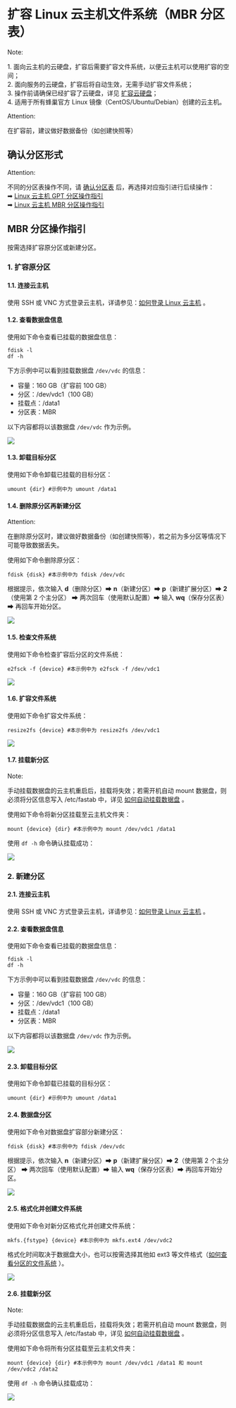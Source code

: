 # 扩容 Linux 云主机文件系统（MBR 分区表）

<span>Note:</span><div class="alertContent">1. 面向云主机的云硬盘，扩容后需要扩容文件系统，以便云主机可以使用扩容的空间；<br>2. 面向服务的云硬盘，扩容后将自动生效，无需手动扩容文件系统；<br>3. 操作前请确保已经扩容了云硬盘，详见 [扩容云硬盘](http://support.c.163.com/md.html#!平台服务/云硬盘/使用指南/扩容云硬盘.md)；<br>4. 适用于所有蜂巢官方 Linux 镜像（CentOS/Ubuntu/Debian）创建的云主机。</div>

<span>Attention:</span><div class="alertContent">在扩容前，建议做好数据备份（如创建快照等）</div>
## 确认分区形式

<span>Attention:</span><div class="alertContent">不同的分区表操作不同，请 [确认分区表](http://support.c.163.com/md.html#!平台服务/云硬盘/运维指南/Linux云主机/Linux云主机查看数据盘分区信息.md) 后，再选择对应指引进行后续操作：<br>➡ [Linux 云主机 GPT 分区操作指引](http://support.c.163.com/md.html#!平台服务/云硬盘/使用指南/扩容文件系统/扩容Linux云主机文件系统-GPT.md)<br>➡ [Linux 云主机 MBR 分区操作指引](http://support.c.163.com/md.html#!平台服务/云硬盘/使用指南/扩容文件系统/扩容Linux云主机文件系统-MBR.md)</div>

## MBR 分区操作指引

按需选择扩容原分区或新建分区。

### 1. 扩容原分区

#### 1.1. 连接云主机

使用 SSH 或 VNC 方式登录云主机，详请参见：[如何登录 Linux 云主机](http://support.c.163.com/md.html#!容器服务/云主机/使用指南/linux主机登录方法.md) 。

#### 1.2. 查看数据盘信息

使用如下命令查看已挂载的数据盘信息：

	fdisk -l
	df -h

下方示例中可以看到挂载数据盘 `/dev/vdc` 的信息：
* 容量：160 GB（扩容前 100 GB）
* 分区：/dev/vdc1（100 GB）
* 挂载点：/data1
* 分区表：MBR

以下内容都将以该数据盘 `/dev/vdc` 作为示例。

![](../../image/扩容文件系统-linux-确认数据盘信息.png)

#### 1.3. 卸载目标分区

使用如下命令卸载已挂载的目标分区：

	umount {dir} #示例中为 umount /data1

#### 1.4. 删除原分区再新建分区

<span>Attention:</span><div class="alertContent">在删除原分区时，建议做好数据备份（如创建快照等），若之前为多分区等情况下可能导致数据丢失。</div>

使用如下命令删除原分区：

	fdisk {disk} #本示例中为 fdisk /dev/vdc

根据提示，依次输入 **d**（删除分区）➡ **n**（新建分区）➡ **p**（新建扩展分区）➡ **2**（使用第 2 个主分区） ➡ 两次回车（使用默认配置）➡ 输入 **wq**（保存分区表）➡ 再回车开始分区。

![](../../image/扩容文件系统-linux-mbr-删除分区再新建.png)

#### 1.5. 检查文件系统

使用如下命令检查扩容后分区的文件系统：

	e2fsck -f {device} #本示例中为 e2fsck -f /dev/vdc1

![](../../image/扩容文件系统-linux-e2fsck.png)

#### 1.6. 扩容文件系统

使用如下命令扩容文件系统：

	resize2fs {device} #本示例中为 resize2fs /dev/vdc1

![](../../image/扩容文件系统-linux-resize2fs.png)

#### 1.7. 挂载新分区

<span>Note:</span><div class="alertContent">手动挂载数据盘的云主机重启后，挂载将失效；若需开机自动 mount 数据盘，则必须将分区信息写入 /etc/fastab 中，详见 [如何自动挂载数据盘](http://support.c.163.com/md.html#!平台服务/云硬盘/运维指南/Linux云主机/Linux云主机自动挂载数据盘.md) 。</div>

使用如下命令将新分区挂载至云主机文件夹：

	mount {device} {dir} #本示例中为 mount /dev/vdc1 /data1

使用 `df -h` 命令确认挂载成功：

![](../../image/扩容文件系统-linux-mount新分区.png)


### 2. 新建分区

#### 2.1. 连接云主机

使用 SSH 或 VNC 方式登录云主机，详请参见：[如何登录 Linux 云主机](http://support.c.163.com/md.html#!容器服务/云主机/使用指南/linux主机登录方法.md) 。


#### 2.2. 查看数据盘信息

使用如下命令查看已挂载的数据盘信息：

	fdisk -l
	df -h

下方示例中可以看到挂载数据盘 `/dev/vdc` 的信息：
* 容量：160 GB（扩容前 100 GB）
* 分区：/dev/vdc1（100 GB）
* 挂载点：/data1
* 分区表：MBR

以下内容都将以该数据盘 `/dev/vdc` 作为示例。

![](../../image/扩容文件系统-linux-确认数据盘信息.png)

#### 2.3. 卸载目标分区

使用如下命令卸载已挂载的目标分区：

	umount {dir} #示例中为 umount /data1

#### 2.4. 数据盘分区

使用如下命令对数据盘扩容部分新建分区：

	fdisk {disk} #本示例中为 fdisk /dev/vdc 

根据提示，依次输入 **n**（新建分区）➡ **p**（新建扩展分区）➡ **2**（使用第 2 个主分区） ➡ 两次回车（使用默认配置）➡ 输入 **wq**（保存分区表）➡ 再回车开始分区。

![](../../image/扩容文件系统-linux-mbr-新建分区.png)

#### 2.5. 格式化并创建文件系统

使用如下命令对新分区格式化并创建文件系统：

	mkfs.{fstype} {device} #本示例中为 mkfs.ext4 /dev/vdc2

格式化时间取决于数据盘大小，也可以按需选择其他如 ext3 等文件格式（[如何查看分区的文件系统](http://support.c.163.com/md.html#!平台服务/云硬盘/运维指南/Linux云主机/Linux云主机查看分区文件系统.md) ）。

![](../../image/扩容文件系统-linux-mbr-2分区格式化.png)

#### 2.6. 挂载新分区

<span>Note:</span><div class="alertContent">手动挂载数据盘的云主机重启后，挂载将失效；若需开机自动 mount 数据盘，则必须将分区信息写入 /etc/fastab 中，详见 [如何自动挂载数据盘](http://support.c.163.com/md.html#!平台服务/云硬盘/运维指南/Linux云主机/Linux云主机自动挂载数据盘.md) 。</div>

使用如下命令将所有分区挂载至云主机文件夹：

	mount {device} {dir} #本示例中为 mount /dev/vdc1 /data1 和 mount /dev/vdc2 /data2

使用 `df -h` 命令确认挂载成功：

![](../../image/扩容文件系统-linux-mount全部分区.png)
